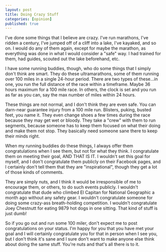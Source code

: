 ```yaml
---
layout: post
title: Doing Crazy Stuff
categories: [opinion]
published: true
---
```


I've done some things that I believe are crazy.  I've run marathons, I've ridden a century, I've jumped off of a cliff into a lake, I've kayaked, and so on.  I would do any of them again, except for maybe the marathon, as everything was done in what I would consider a "safe" way.   I had trained for them, had guides, scouted out the lake beforehand, etc.

I have some running buddies, though, who do some things that I simply don't think are smart.  They do these ultramarathons, some of them running over 100 miles in a single 24-hour period.   There are two types of these...in one, you run the full distance of the race within a timeframe.  Maybe 36 hours maximum for a 100 mile race.  In others, the clock is set and you run as far as you can, say the max number of miles within 24 hours. 

These things are not normal, and I don't think they are even safe.  You can darn-near guarantee injury from a 100 mile run.  Blisters, puking, busted feet, you name it.  They even change shoes a few times during the race because they may get wet or bloody.  They take a "crew" with them to run segments, because someone has to keep them focused on what their doing and make them not stop.  They basically need someone sane there to keep their minds right.  

When my running buddies do these things, I always offer them congratulations when I see them, but not for what they think.   I congratulate them on meeting their goal, AND THAT IS IT.  I wouldn't set this goal for myself, and I don't congratulate them publicly on their Facebook pages, and I certainly don't tell them that they are "inspirational", though they get a lot of those kinds of comments.  

They are simply nuts, and I think it would be irresponsible of me to encourage them, or others, to do such events publicly.  I wouldn't congratulate that dude who climbed El Capitan for National Geographic a month ago without any safety gear.   I wouldn't congratulate someone for doing some crazy-ass breath-holding competition.  I wouldn't congratulate Joey Chestnutt for eating 9879 hot dogs in one sitting.  That kind of stuff is just dumb!

So if you go out and run some 100 miler, don't expect me to post congratulations on your status.  I'm happy for you that you have met your goal and I will certainly congratulate you for that in person when I see you, but I don't think it's sane and I sure don't want to make anyone else think about doing the same stuff.  You're nuts and that's all there is to it.